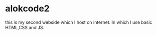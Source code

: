 # alokcode2
this is my second webside which I host on internet. In which I use basic HTML,CSS and JS.
